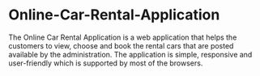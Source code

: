 # Online-Car-Rental-Application
 The Online Car Rental Application is a web application that helps the customers to view, choose and book the rental cars that are posted available by the administration. The application is simple, responsive and user-friendly which is supported by most of the browsers.
